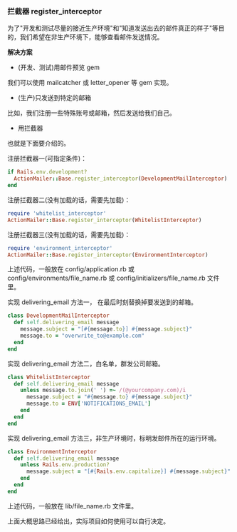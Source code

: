 ### 拦截器 register_interceptor

为了"开发和测试尽量的接近生产环境"和"知道发送出去的邮件真正的样子"等目的，我们希望在非生产环境下，能够查看邮件发送情况。

**解决方案**

- (开发、测试)用邮件预览 gem

我们可以使用 mailcatcher 或 letter_opener 等 gem 实现。

- (生产)只发送到特定的邮箱

比如，我们注册一些特殊账号或邮箱，然后发送给我们自己。

- 用拦截器

也就是下面要介绍的。

注册拦截器一(可指定条件)：

```ruby
if Rails.env.development?
  ActionMailer::Base.register_interceptor(DevelopmentMailInterceptor)
end
```

注册拦截器二(没有加载的话，需要先加载)：

```ruby
require 'whitelist_interceptor'
ActionMailer::Base.register_interceptor(WhitelistInterceptor)
```

注册拦截器三(没有加载的话，需要先加载)：

```ruby
require 'environment_interceptor'
ActionMailer::Base.register_interceptor(EnvironmentInterceptor)
```

上述代码，一般放在 config/application.rb
或 config/environments/file_name.rb
或 config/initializers/file_name.rb
文件里。

实现 delivering_email 方法一，
在最后时刻替换掉要发送到的邮箱。

```ruby
class DevelopmentMailInterceptor
  def self.delivering_email message
    message.subject = "[#{message.to}] #{message.subject}"
    message.to = "overwrite_to@example.com"
  end
end
```

实现 delivering_email 方法二，白名单，群发公司邮箱。

```ruby
class WhitelistInterceptor
  def self.delivering_email message
    unless message.to.join(' ') =~ /(@yourcompany.com)/i
      message.subject = "#{message.to} #{message.subject}"
      message.to = ENV['NOTIFICATIONS_EMAIL']
    end
  end
end
```

实现 delivering_email 方法三，非生产环境时，标明发邮件所在的运行环境。

```ruby
class EnvironmentInterceptor
  def self.delivering_email message
    unless Rails.env.production?
      message.subject = "[#{Rails.env.capitalize}] #{message.subject}"
    end
  end
end
```

上述代码，一般放在 lib/file_name.rb 文件里。

上面大概思路已经给出，实际项目如何使用可以自行决定。
